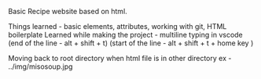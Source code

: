 Basic Recipe website based on html. 

Things learned - basic elements, attributes, working with git, HTML boilerplate
Learned while making the project - multiline typing in vscode 
(end of the line - alt + shift + t)
(start of the line - alt + shift + t + home key )

Moving back to root directory when html file is in other directory 
ex - ../img/misosoup.jpg
